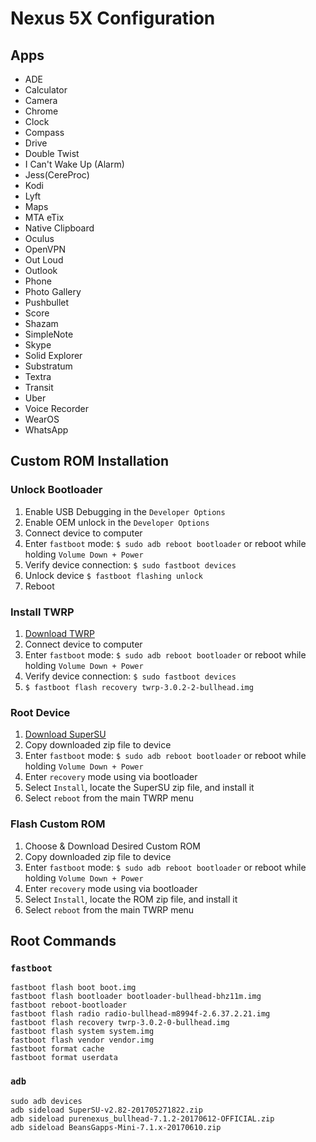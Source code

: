 # Nexus 5X Configuration

## Apps
* ADE
* Calculator
* Camera
* Chrome
* Clock
* Compass
* Drive
* Double Twist
* I Can't Wake Up (Alarm)
* Jess(CereProc)
* Kodi
* Lyft
* Maps
* MTA eTix
* Native Clipboard
* Oculus
* OpenVPN
* Out Loud
* Outlook
* Phone
* Photo Gallery
* Pushbullet
* Score
* Shazam
* SimpleNote
* Skype
* Solid Explorer
* Substratum
* Textra
* Transit
* Uber
* Voice Recorder
* WearOS
* WhatsApp

## Custom ROM Installation

### Unlock Bootloader

1. Enable USB Debugging in the `Developer Options`
2. Enable OEM unlock in the `Developer Options`
3. Connect device to computer
4. Enter `fastboot` mode: `$ sudo adb reboot bootloader` or reboot while holding `Volume Down + Power`
5. Verify device connection: `$ sudo fastboot devices`
6. Unlock device `$ fastboot flashing unlock`
7. Reboot

### Install TWRP
1. [Download TWRP](https://dl.twrp.me/bullhead/twrp-3.0.2-2-bullhead.img)
2. Connect device to computer
3. Enter `fastboot` mode: `$ sudo adb reboot bootloader` or reboot while holding `Volume Down + Power`
4. Verify device connection: `$ sudo fastboot devices`
5. `$ fastboot flash recovery twrp-3.0.2-2-bullhead.img`

### Root Device
1. [Download SuperSU](http://www.supersu.com/download)
2. Copy downloaded zip file to device
3. Enter `fastboot` mode: `$ sudo adb reboot bootloader` or reboot while holding `Volume Down + Power`
4. Enter `recovery` mode using via bootloader
5. Select `Install`, locate the SuperSU zip file, and install it
6. Select `reboot` from the main TWRP menu

### Flash Custom ROM
1. Choose & Download Desired Custom ROM
2. Copy downloaded zip file to device
3. Enter `fastboot` mode: `$ sudo adb reboot bootloader` or reboot while holding `Volume Down + Power`
4. Enter `recovery` mode using via bootloader
5. Select `Install`, locate the ROM zip file, and install it
6. Select `reboot` from the main TWRP menu

## Root Commands

### `fastboot`
```
fastboot flash boot boot.img
fastboot flash bootloader bootloader-bullhead-bhz11m.img
fastboot reboot-bootloader
fastboot flash radio radio-bullhead-m8994f-2.6.37.2.21.img
fastboot flash recovery twrp-3.0.2-0-bullhead.img
fastboot flash system system.img
fastboot flash vendor vendor.img
fastboot format cache
fastboot format userdata
```

### `adb` 
```
sudo adb devices
adb sideload SuperSU-v2.82-201705271822.zip
adb sideload purenexus_bullhead-7.1.2-20170612-OFFICIAL.zip
adb sideload BeansGapps-Mini-7.1.x-20170610.zip
```

